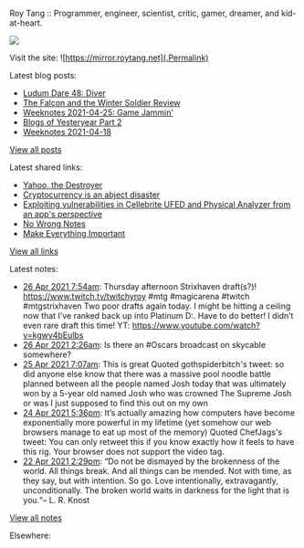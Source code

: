 Roy Tang :: Programmer, engineer, scientist, critic, gamer, dreamer, and kid-at-heart.

![](https://roytang.net/img/profile.jpg)

Visit the site: ![https://mirror.roytang.net](.Permalink)

Latest blog posts:
    

- [Ludum Dare 48: Diver](https://mirror.roytang.net/2021/04/ludum-dare-48-diver/)
- [The Falcon and the Winter Soldier Review](https://mirror.roytang.net/2021/04/the-falcon-and-the-winter-soldier-review/)
- [Weeknotes 2021-04-25: Game Jammin&#39;](https://mirror.roytang.net/2021/04/weeknotes-2021-04-25/)
- [Blogs of Yesteryear Part 2](https://mirror.roytang.net/2021/04/blogs-of-yesteryear-part-2/)
- [Weeknotes 2021-04-18](https://mirror.roytang.net/2021/04/weeknotes-2021-04-18/)

[View all posts](https://mirror.roytang.net/blog)

Latest shared links:
    

- [Yahoo, the Destroyer](https://mirror.roytang.net/2021/04/yahoo-the-destroyer/)
- [Cryptocurrency is an abject disaster](https://mirror.roytang.net/2021/04/cryptocurrency-is-an-abject-disaster/)
- [Exploiting vulnerabilities in Cellebrite UFED and Physical Analyzer from an app&#39;s perspective](https://mirror.roytang.net/2021/04/exploiting-vulnerabilities-in-cellebrite-ufed-and-physical-analyzer-from-an-apps-perspective/)
- [No Wrong Notes](https://mirror.roytang.net/2021/04/no-wrong-notes/)
- [Make Everything Important](https://mirror.roytang.net/2021/04/make-everything-important/)

[View all links](https://mirror.roytang.net/links)

Latest notes:
    

- [26 Apr 2021 7:54am](https://mirror.roytang.net/2021/04/1386589537825136641/): Thursday afternoon Strixhaven draft(s?)! https://www.twitch.tv/twitchyroy #mtg #magicarena #twitch #mtgstrixhaven
Two poor drafts again today. I might be hitting a ceiling now that I&rsquo;ve ranked back up into Platinum D:. Have to do better!
I didn&rsquo;t even rare draft this time!
YT: https://www.youtube.com/watch?v=kgwy4bEulbs
- [26 Apr 2021 2:26am](https://mirror.roytang.net/2021/04/1386506858328780802/): Is there an #Oscars broadcast on skycable somewhere?
- [25 Apr 2021 7:07am](https://mirror.roytang.net/2021/04/1386215271027732481/): This is great
Quoted gothspiderbitch&#39;s tweet:   so did anyone else know that there was a massive pool noodle battle planned between all the people named Josh today that was ultimately won by a 5-year old named Josh who was crowned The Supreme Josh or was I just supposed to find this out on my own  
- [24 Apr 2021 5:36pm](https://mirror.roytang.net/2021/04/1386011173275922433/): It&rsquo;s actually amazing how computers have become exponentially more powerful in my lifetime (yet somehow our web browsers manage to eat up most of the memory)
Quoted ChefJags&#39;s tweet:   You can only retweet this if you know exactly how it feels to have this rig.
Your browser does not support the video tag.   
- [22 Apr 2021 2:29pm](https://mirror.roytang.net/2021/04/ea7eb9ef2a85d61d55d44918252a52d8/): &ldquo;Do not be dismayed by the brokenness of the world. All things break. And all things can be mended. Not with time, as they say, but with intention. So go. Love intentionally, extravagantly, unconditionally. The broken world waits in darkness for the light that is you.&ldquo;&ndash; L. R. Knost

[View all notes](https://mirror.roytang.net/notes)

Elsewhere:
